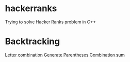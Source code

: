 # hackerranks
Trying to solve Hacker Ranks problem in C++


# Backtracking
[Letter combination](/letter_combination)
[Generate Parentheses](/generate_parentheses)
[Combination sum](/combination_sum)
